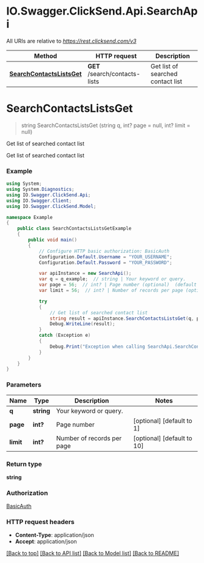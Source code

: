 # IO.Swagger.ClickSend.Api.SearchApi

All URIs are relative to *https://rest.clicksend.com/v3*

Method | HTTP request | Description
------------- | ------------- | -------------
[**SearchContactsListsGet**](SearchApi.md#searchcontactslistsget) | **GET** /search/contacts-lists | Get list of searched contact list


<a name="searchcontactslistsget"></a>
# **SearchContactsListsGet**
> string SearchContactsListsGet (string q, int? page = null, int? limit = null)

Get list of searched contact list

Get list of searched contact list

### Example
```csharp
using System;
using System.Diagnostics;
using IO.Swagger.ClickSend.Api;
using IO.Swagger.Client;
using IO.Swagger.ClickSend.Model;

namespace Example
{
    public class SearchContactsListsGetExample
    {
        public void main()
        {
            // Configure HTTP basic authorization: BasicAuth
            Configuration.Default.Username = "YOUR_USERNAME";
            Configuration.Default.Password = "YOUR_PASSWORD";

            var apiInstance = new SearchApi();
            var q = q_example;  // string | Your keyword or query.
            var page = 56;  // int? | Page number (optional)  (default to 1)
            var limit = 56;  // int? | Number of records per page (optional)  (default to 10)

            try
            {
                // Get list of searched contact list
                string result = apiInstance.SearchContactsListsGet(q, page, limit);
                Debug.WriteLine(result);
            }
            catch (Exception e)
            {
                Debug.Print("Exception when calling SearchApi.SearchContactsListsGet: " + e.Message );
            }
        }
    }
}
```

### Parameters

Name | Type | Description  | Notes
------------- | ------------- | ------------- | -------------
 **q** | **string**| Your keyword or query. | 
 **page** | **int?**| Page number | [optional] [default to 1]
 **limit** | **int?**| Number of records per page | [optional] [default to 10]

### Return type

**string**

### Authorization

[BasicAuth](../README.md#BasicAuth)

### HTTP request headers

 - **Content-Type**: application/json
 - **Accept**: application/json

[[Back to top]](#) [[Back to API list]](../README.md#documentation-for-api-endpoints) [[Back to Model list]](../README.md#documentation-for-models) [[Back to README]](../README.md)

